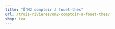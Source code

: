 ```yaml
---
title: "Ô'M2 comptoir à fouet-thés"
url: /trois-rivieres/om2-comptoir-a-fouet-thes/
shop: tea
---
```

